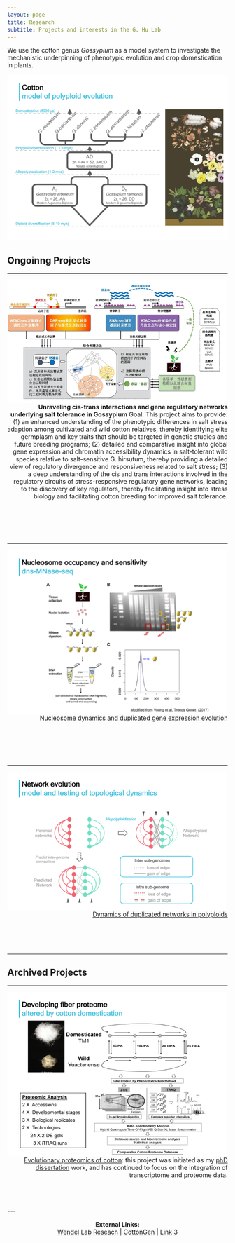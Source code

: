 ```yaml
---
layout: page
title: Research
subtitle: Projects and interests in the G. Hu Lab
---
```


We use the cotton genus *Gossypium* as a model system to investigate the mechanistic underpinning of phenotypic evolution and crop domestication in plants.

![](/research/cottonModel.png)

## Ongoinng Projects

---
   
<p align="left">
  <img align="left" src="/research/saltnet.png" width="500">
</p>

<p align="right">
  <br><br><br><br><br><br>
  <b>Unraveling cis-trans interactions and gene regulatory networks underlying salt tolerance in Gossypium</b> Goal: This project aims to provide: (1) an enhanced understanding of the phenotypic differences in salt stress adaption among cultivated and wild cotton relatives, thereby identifying elite germplasm and key traits that should be targeted in genetic studies and future breeding programs; (2) detailed and comparative insight into global gene expression and chromatin accessibility dynamics in salt-tolerant wild species relative to salt-sensitive G. hirsutum, thereby providing a detailed view of regulatory divergence and responsiveness related to salt stress; (3) a deep understanding of the cis and trans interactions involved in the regulatory circuits of stress-responsive regulatory gene networks, leading to the discovery of key regulators, thereby facilitating insight into stress biology and facilitating cotton breeding for improved salt tolerance.
  <br><br><br><br><br><br>
</p>

---
   
<p align="left">
  <img align="left" src="/research/dns.png" width="500">
</p>

<p align="right">
  <br><br><br><br><br><br>
  <a href="/research/nucleosomeEvo">Nucleosome dynamics and duplicated gene expression evolution</a>
  <br><br><br><br><br><br>
</p>

---
   
<p align="left">
  <img align="left" src="/research/NetworkEvo.png" width="500">
</p>

<p align="right">
  <br><br><br><br><br>
  <a href="/research/NetworkEvo">Dynamics of duplicated networks in polyploids</a>
  <br><br><br><br><br>
</p>

---
## Archived Projects
---
<p align="left">
  <img align="left" src="/research/proteomics.png" width="500">
</p>
<p align="right">
  <br><br><br><br>
  <a href="/research/proteomics">Evolutionary proteomics of cotton</a>: this project was initiated as my <a href="http://lib.dr.iastate.edu/etd/13415/">phD dissertation</a> work, and has continued to focus on the integration of transcriptome and proteome data.
  <br><br><br><br>
</p>
---

<div>
<p align="center">
  <b>External Links:</b><br>
  <a href="http://www.eeob.iastate.edu/faculty/WendelJ/research.htm">Wendel Lab Reseach</a> |
  <a href="https://www.cottongen.org">CottonGen</a> |
  <a href="#">Link 3</a>
  <br><br>
</p>
</div>
